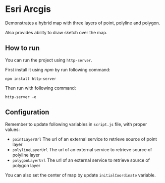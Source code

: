 # Esri Arcgis
Demonstrates a hybrid map with three layers of point, polyline and polygon.

Also provides ability to draw sketch over the map. 

## How to run
You can run the project using `http-server`.

First install it using _npm_ by run following command:

`npm install http-server`

Then run with following command:

`http-server -o`

## Configuration
Remember to update following variables in `script.js` file, with proper values:

* `pointLayerUrl` The url of an external service to retrieve source of point layer
* `polylineLayerUrl` The url of an external service to retrieve source of polyline layer
* `polygonLayerUrl` The url of an external service to retrieve source of polygon layer

You can also set the center of map by update `initialCoordinate` variable.
